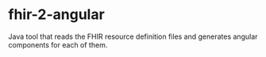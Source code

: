 # fhir-2-angular
Java tool that reads the FHIR resource definition files and generates angular components for each of them.
